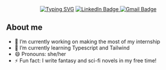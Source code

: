 <div align="center">
  <a href="https://git.io/typing-svg"><img src="https://readme-typing-svg.demolab.com?font=Fira+Code&pause=1000&width=800&lines=Hi!+%F0%9F%91%8B+I'm+Cristina+and+I'm+a+Front-End+Developer+%F0%9F%91%A9%F0%9F%8F%BB%E2%80%8D%F0%9F%92%BB" alt="Typing SVG" /></a>
<a href="https://www.linkedin.com/in/cristinachaparrobautista/">
  <img src="https://img.shields.io/badge/LinkedIn-blue?style=for-the-badge&logo=linkedin&logoColor=white" alt="LinkedIn Badge" />
    </a>
<a href="mailto:cricbau@gmail.com">
      <img src="https://img.shields.io/badge/Gmail-D14836?style=for-the-badge&logo=gmail&logoColor=white" alt="Gmail Badge" />
    </a> 
</div>



## About me
- 🔭 I’m currently working on making the most of my internship
- 🌱 I’m currently learning Typescript and Tailwind
- 😄 Pronouns: she/her
- ⚡ Fun fact: I write fantasy and sci-fi novels in my free time!

<!--
**cristinachaparro/cristinachaparro** is a ✨ _special_ ✨ repository because its `README.md` (this file) appears on your GitHub profile.

Here are some ideas to get you started:

- 🔭 I’m currently working on ...
- 🌱 I’m currently learning ...
- 👯 I’m looking to collaborate on ...
- 🤔 I’m looking for help with ...
- 💬 Ask me about ...
- 📫 How to reach me: ...
- 😄 Pronouns: ...
- ⚡ Fun fact: ...
-->
